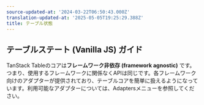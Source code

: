 ```yaml
---
source-updated-at: '2024-03-22T06:50:43.000Z'
translation-updated-at: '2025-05-05T19:25:29.388Z'
title: テーブル状態
---
```

## テーブルステート (Vanilla JS) ガイド

TanStack Tableのコアは**フレームワーク非依存 (framework agnostic)** です。つまり、使用するフレームワークに関係なくAPIは同じです。各フレームワーク向けのアダプターが提供されており、テーブルコアを簡単に扱えるようになっています。利用可能なアダプターについては、Adaptersメニューを参照してください。
